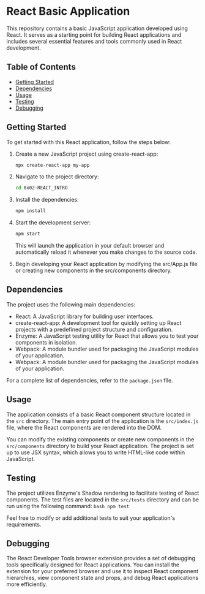 # React Basic Application

This repository contains a basic JavaScript application developed using React. It serves as a starting point for building React applications and includes several essential features and tools commonly used in React development.

## Table of Contents

- [Getting Started](#getting-started)
- [Dependencies](#dependencies)
- [Usage](#usage)
- [Testing](#testing)
- [Debugging](#debugging)


## Getting Started

To get started with this React application, follow the steps below:

1. Create a new JavaScript project using create-react-app:

   ```bash
   npx create-react-app my-app
   ```

2. Navigate to the project directory:

    ```bash	
    cd 0x02-REACT_INTRO
    ```

3. Install the dependencies:
    ```bash
    npm install
    ```

4. Start the development server:

    ```bash	
    npm start
    ```
    This will launch the application in your default browser and automatically reload it whenever you make changes to the source code.
5. Begin developing your React application by modifying the src/App.js file or creating new components in the src/components directory.

## Dependencies

The project uses the following main dependencies:
- React: A JavaScript library for building user interfaces.
- create-react-app: A development tool for quickly setting up React projects with a predefined project structure and configuration.
- Enzyme: A JavaScript testing utility for React that allows you to test your components in isolation.
- Webpack: A module bundler used for packaging the JavaScript modules of your application.
- Webpack: A module bundler used for packaging the JavaScript modules of your application.

For a complete list of dependencies, refer to the `package.json` file.

## Usage
The application consists of a basic React component structure located in the `src` directory. The main entry point of the application is the `src/index.js` file, where the React components are rendered into the DOM.

You can modify the existing components or create new components in the `src/components` directory to build your React application. The project is set up to use JSX syntax, which allows you to write HTML-like code within JavaScript.

## Testing
The project utilizes Enzyme's Shadow rendering to facilitate testing of React components. The test files are located in the `src/tests` directory and can be run using the following command:
    ```bash
    npm test
    ```

Feel free to modify or add additional tests to suit your application's requirements.

## Debugging
The React Developer Tools browser extension provides a set of debugging tools specifically designed for React applications. You can install the extension for your preferred browser and use it to inspect React component hierarchies, view component state and props, and debug React applications more efficiently.